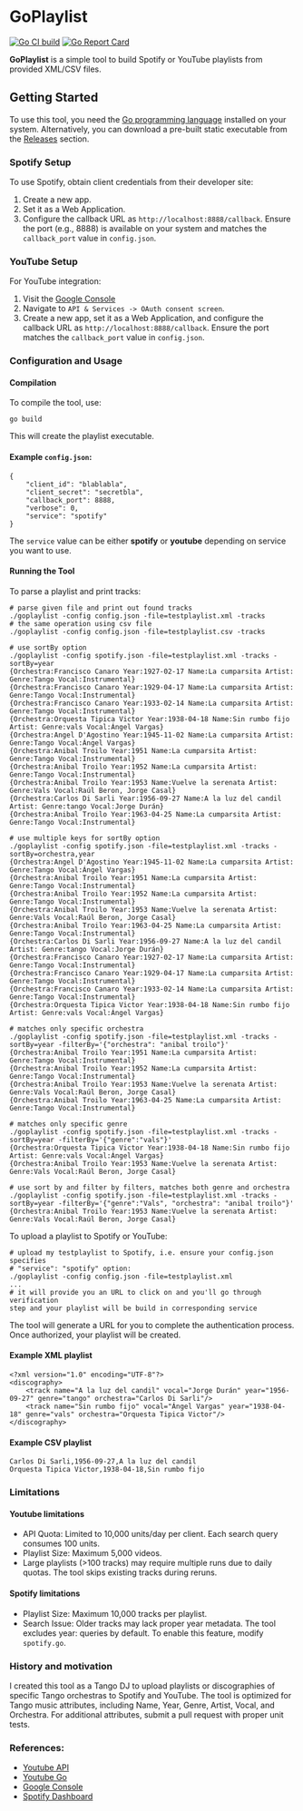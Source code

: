 # GoPlaylist

[![Go CI build](https://github.com/vkuznet/goplaylist/actions/workflows/go.yml/badge.svg)](https://github.com/vkuznet/goplaylist/actions/workflows/go.yml)
[![Go Report Card](https://goreportcard.com/badge/github.com/vkuznet/goplaylist)](https://goreportcard.com/report/github.com/vkuznet/goplaylist)

**GoPlaylist** is a simple tool to build Spotify or YouTube playlists from provided XML/CSV files.

## Getting Started

To use this tool, you need the [Go programming language](https://go.dev/doc/install)
installed on your system. Alternatively,
you can download a pre-built static executable from the
[Releases](https://github.com/vkuznet/GoPlaylist/releases) section.

### Spotify Setup
To use Spotify, obtain client credentials from their developer site:

1. Create a new app.
2. Set it as a Web Application.
3. Configure the callback URL as `http://localhost:8888/callback`.
Ensure the port (e.g., 8888) is available on your system and matches the `callback_port` value in `config.json`.

### YouTube Setup
For YouTube integration:

1. Visit the [Google Console](https://console.cloud.google.com)
2. Navigate to `API & Services -> OAuth consent screen`.
3. Create a new app, set it as a Web Application, and configure the callback URL as `http://localhost:8888/callback`.
Ensure the port matches the `callback_port` value in `config.json`.


### Configuration and Usage

#### Compilation
To compile the tool, use:
```
go build
```
This will create the playlist executable.

#### Example `config.json`:
```
{
    "client_id": "blablabla",
    "client_secret": "secretbla",
    "callback_port": 8888,
    "verbose": 0,
    "service": "spotify"
}
```
The `service` value can be either **spotify** or **youtube** depending
on service you want to use.

#### Running the Tool
To parse a playlist and print tracks:
```
# parse given file and print out found tracks
./goplaylist -config config.json -file=testplaylist.xml -tracks
# the same operation using csv file
./goplaylist -config config.json -file=testplaylist.csv -tracks

# use sortBy option
./goplaylist -config spotify.json -file=testplaylist.xml -tracks -sortBy=year
{Orchestra:Francisco Canaro Year:1927-02-17 Name:La cumparsita Artist: Genre:Tango Vocal:Instrumental}
{Orchestra:Francisco Canaro Year:1929-04-17 Name:La cumparsita Artist: Genre:Tango Vocal:Instrumental}
{Orchestra:Francisco Canaro Year:1933-02-14 Name:La cumparsita Artist: Genre:Tango Vocal:Instrumental}
{Orchestra:Orquesta Tipica Victor Year:1938-04-18 Name:Sin rumbo fijo Artist: Genre:vals Vocal:Ángel Vargas}
{Orchestra:Angel D'Agostino Year:1945-11-02 Name:La cumparsita Artist: Genre:Tango Vocal:Ángel Vargas}
{Orchestra:Anibal Troilo Year:1951 Name:La cumparsita Artist: Genre:Tango Vocal:Instrumental}
{Orchestra:Anibal Troilo Year:1952 Name:La cumparsita Artist: Genre:Tango Vocal:Instrumental}
{Orchestra:Anibal Troilo Year:1953 Name:Vuelve la serenata Artist: Genre:Vals Vocal:Raúl Beron, Jorge Casal}
{Orchestra:Carlos Di Sarli Year:1956-09-27 Name:A la luz del candil Artist: Genre:tango Vocal:Jorge Durán}
{Orchestra:Anibal Troilo Year:1963-04-25 Name:La cumparsita Artist: Genre:Tango Vocal:Instrumental}

# use multiple keys for sortBy option
./goplaylist -config spotify.json -file=testplaylist.xml -tracks -sortBy=orchestra,year
{Orchestra:Angel D'Agostino Year:1945-11-02 Name:La cumparsita Artist: Genre:Tango Vocal:Ángel Vargas}
{Orchestra:Anibal Troilo Year:1951 Name:La cumparsita Artist: Genre:Tango Vocal:Instrumental}
{Orchestra:Anibal Troilo Year:1952 Name:La cumparsita Artist: Genre:Tango Vocal:Instrumental}
{Orchestra:Anibal Troilo Year:1953 Name:Vuelve la serenata Artist: Genre:Vals Vocal:Raúl Beron, Jorge Casal}
{Orchestra:Anibal Troilo Year:1963-04-25 Name:La cumparsita Artist: Genre:Tango Vocal:Instrumental}
{Orchestra:Carlos Di Sarli Year:1956-09-27 Name:A la luz del candil Artist: Genre:tango Vocal:Jorge Durán}
{Orchestra:Francisco Canaro Year:1927-02-17 Name:La cumparsita Artist: Genre:Tango Vocal:Instrumental}
{Orchestra:Francisco Canaro Year:1929-04-17 Name:La cumparsita Artist: Genre:Tango Vocal:Instrumental}
{Orchestra:Francisco Canaro Year:1933-02-14 Name:La cumparsita Artist: Genre:Tango Vocal:Instrumental}
{Orchestra:Orquesta Tipica Victor Year:1938-04-18 Name:Sin rumbo fijo Artist: Genre:vals Vocal:Ángel Vargas}

# matches only specific orchestra
./goplaylist -config spotify.json -file=testplaylist.xml -tracks -sortBy=year -filterBy='{"orchestra": "anibal troilo"}'
{Orchestra:Anibal Troilo Year:1951 Name:La cumparsita Artist: Genre:Tango Vocal:Instrumental}
{Orchestra:Anibal Troilo Year:1952 Name:La cumparsita Artist: Genre:Tango Vocal:Instrumental}
{Orchestra:Anibal Troilo Year:1953 Name:Vuelve la serenata Artist: Genre:Vals Vocal:Raúl Beron, Jorge Casal}
{Orchestra:Anibal Troilo Year:1963-04-25 Name:La cumparsita Artist: Genre:Tango Vocal:Instrumental}

# matches only specific genre
./goplaylist -config spotify.json -file=testplaylist.xml -tracks -sortBy=year -filterBy='{"genre":"vals"}'
{Orchestra:Orquesta Tipica Victor Year:1938-04-18 Name:Sin rumbo fijo Artist: Genre:vals Vocal:Ángel Vargas}
{Orchestra:Anibal Troilo Year:1953 Name:Vuelve la serenata Artist: Genre:Vals Vocal:Raúl Beron, Jorge Casal}

# use sort by and filter by filters, matches both genre and orchestra
./goplaylist -config spotify.json -file=testplaylist.xml -tracks -sortBy=year -filterBy='{"genre":"Vals", "orchestra": "anibal troilo"}'
{Orchestra:Anibal Troilo Year:1953 Name:Vuelve la serenata Artist: Genre:Vals Vocal:Raúl Beron, Jorge Casal}

```

To upload a playlist to Spotify or YouTube:
```
# upload my testplaylist to Spotify, i.e. ensure your config.json specifies
# "service": "spotify" option:
./goplaylist -config config.json -file=testplaylist.xml
...
# it will provide you an URL to click on and you'll go through verification
step and your playlist will be build in corresponding service
```
The tool will generate a URL for you to complete the authentication process. Once authorized, your playlist will be created.


#### Example XML playlist
```
<?xml version="1.0" encoding="UTF-8"?>
<discography>
    <track name="A la luz del candil" vocal="Jorge Durán" year="1956-09-27" genre="tango" orchestra="Carlos Di Sarli"/>
    <track name="Sin rumbo fijo" vocal="Ángel Vargas" year="1938-04-18" genre="vals" orchestra="Orquesta Tipica Victor"/>
</discography>
```

#### Example CSV playlist
```
Carlos Di Sarli,1956-09-27,A la luz del candil
Orquesta Tipica Victor,1938-04-18,Sin rumbo fijo
```


### Limitations

#### Youtube limitations
- API Quota: Limited to 10,000 units/day per client. Each search query consumes 100 units.
- Playlist Size: Maximum 5,000 videos.
- Large playlists (>100 tracks) may require multiple runs due to daily quotas. The tool skips existing tracks during reruns.

#### Spotify limitations

- Playlist Size: Maximum 10,000 tracks per playlist.
- Search Issue: Older tracks may lack proper year metadata. The tool excludes
  year: queries by default. To enable this feature, modify `spotify.go`.

### History and motivation
I created this tool as a Tango DJ to upload playlists or discographies of
specific Tango orchestras to Spotify and YouTube. The tool is optimized for
Tango music attributes, including Name, Year, Genre, Artist, Vocal, and
Orchestra. For additional attributes, submit a pull request with proper unit
tests.


### References:

- [Youtube API](https://developers.google.com/youtube/v3/getting-started)
- [Youtube Go](https://developers.google.com/youtube/v3/quickstart/go)
- [Google Console](https://console.cloud.google.com)
- [Spotify Dashboard](https://developer.spotify.com/dashboard/applications)
